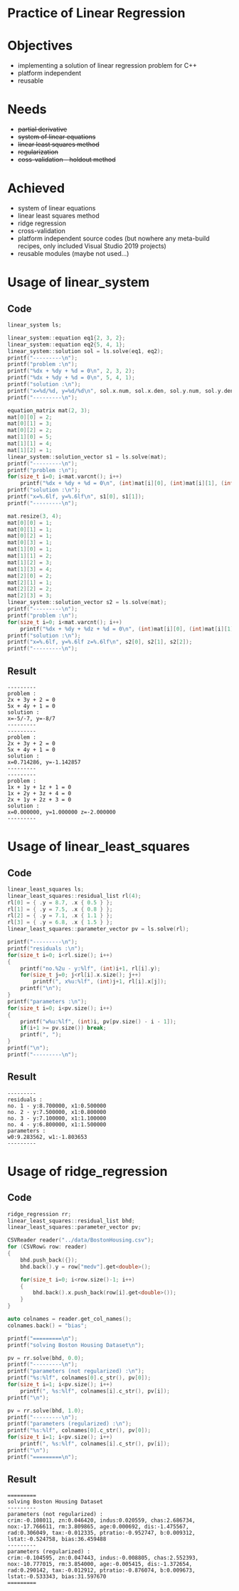 # Practice of Linear Regression


# Objectives
- implementing a solution of linear regression problem for C++
- platform independent
- reusable

# Needs
- ~~partial derivative~~
- ~~system of linear equations~~
- ~~linear least squares method~~
- ~~regularization~~
- ~~coss-validation - holdout method~~
  
# Achieved
- system of linear equations
- linear least squares method
- ridge regression
- cross-validation
- platform independent source codes (but nowhere any meta-build recipes, only included Visual Studio 2019 projects)
- reusable modules (maybe not used...)
  
# Usage of linear_system
## Code
```C++
linear_system ls;

linear_system::equation eq1{2, 3, 2};
linear_system::equation eq2{5, 4, 1};
linear_system::solution sol = ls.solve(eq1, eq2);
printf("---------\n");
printf("problem :\n");
printf("%dx + %dy + %d = 0\n", 2, 3, 2);
printf("%dx + %dy + %d = 0\n", 5, 4, 1);
printf("solution :\n");
printf("x=%d/%d, y=%d/%d\n", sol.x.num, sol.x.den, sol.y.num, sol.y.den );
printf("---------\n");

equation_matrix mat(2, 3);
mat[0][0] = 2;
mat[0][1] = 3;
mat[0][2] = 2;
mat[1][0] = 5;
mat[1][1] = 4;
mat[1][2] = 1;
linear_system::solution_vector s1 = ls.solve(mat);
printf("---------\n");
printf("problem :\n");
for(size_t i=0; i<mat.varcnt(); i++)
	printf("%dx + %dy + %d = 0\n", (int)mat[i][0], (int)mat[i][1], (int)mat[i][2]);
printf("solution :\n");
printf("x=%.6lf, y=%.6lf\n", s1[0], s1[1]);
printf("---------\n");

mat.resize(3, 4);
mat[0][0] = 1;
mat[0][1] = 1;
mat[0][2] = 1;
mat[0][3] = 1;
mat[1][0] = 1;
mat[1][1] = 2;
mat[1][2] = 3;
mat[1][3] = 4;
mat[2][0] = 2;
mat[2][1] = 1;
mat[2][2] = 2;
mat[2][3] = 3;
linear_system::solution_vector s2 = ls.solve(mat);
printf("---------\n");
printf("problem :\n");
for(size_t i=0; i<mat.varcnt(); i++)
	printf("%dx + %dy + %dz + %d = 0\n", (int)mat[i][0], (int)mat[i][1], (int)mat[i][2], (int)mat[i][3]);
printf("solution :\n");
printf("x=%.6lf, y=%.6lf z=%.6lf\n", s2[0], s2[1], s2[2]);
printf("---------\n");
```
## Result
```
---------
problem :
2x + 3y + 2 = 0
5x + 4y + 1 = 0
solution :
x=-5/-7, y=-8/7
---------
---------
problem :
2x + 3y + 2 = 0
5x + 4y + 1 = 0
solution :
x=0.714286, y=-1.142857
---------
---------
problem :
1x + 1y + 1z + 1 = 0
1x + 2y + 3z + 4 = 0
2x + 1y + 2z + 3 = 0
solution :
x=0.000000, y=1.000000 z=-2.000000
---------
```
  
  
# Usage of linear_least_squares
## Code
```C++
linear_least_squares ls;
linear_least_squares::residual_list rl(4);
rl[0] = { .y = 8.7, .x { 0.5 } };
rl[1] = { .y = 7.5, .x { 0.8 } };
rl[2] = { .y = 7.1, .x { 1.1 } };
rl[3] = { .y = 6.8, .x { 1.5 } };
linear_least_squares::parameter_vector pv = ls.solve(rl);

printf("---------\n");
printf("residuals :\n");
for(size_t i=0; i<rl.size(); i++)
{
	printf("no.%2u - y:%lf", (int)i+1, rl[i].y);
	for(size_t j=0; j<rl[i].x.size(); j++)
		printf(", x%u:%lf", (int)j+1, rl[i].x[j]);
	printf("\n");
}
printf("parameters :\n");
for(size_t i=0; i<pv.size(); i++)
{
	printf("w%u:%lf", (int)i, pv[pv.size() - i - 1]);
	if(i+1 >= pv.size()) break;
	printf(", ");
}
printf("\n");
printf("---------\n");
```
## Result
```
---------
residuals :
no. 1 - y:8.700000, x1:0.500000
no. 2 - y:7.500000, x1:0.800000
no. 3 - y:7.100000, x1:1.100000
no. 4 - y:6.800000, x1:1.500000
parameters :
w0:9.283562, w1:-1.803653
---------
```
  
  
# Usage of ridge_regression
## Code
```C++
ridge_regression rr;
linear_least_squares::residual_list bhd;
linear_least_squares::parameter_vector pv;

CSVReader reader("../data/BostonHousing.csv");
for (CSVRow& row: reader)
{
	bhd.push_back({});
	bhd.back().y = row["medv"].get<double>();

	for(size_t i=0; i<row.size()-1; i++)
	{
		bhd.back().x.push_back(row[i].get<double>());
	}
}

auto colnames = reader.get_col_names();
colnames.back() = "bias";

printf("=========\n");
printf("solving Boston Housing Dataset\n");

pv = rr.solve(bhd, 0.0);
printf("---------\n");
printf("parameters (not regularized) :\n");
printf("%s:%lf", colnames[0].c_str(), pv[0]);
for(size_t i=1; i<pv.size(); i++)
	printf(", %s:%lf", colnames[i].c_str(), pv[i]);
printf("\n");

pv = rr.solve(bhd, 1.0);
printf("---------\n");
printf("parameters (regularized) :\n");
printf("%s:%lf", colnames[0].c_str(), pv[0]);
for(size_t i=1; i<pv.size(); i++)
	printf(", %s:%lf", colnames[i].c_str(), pv[i]);
printf("\n");
printf("=========\n");
```
## Result
```
=========
solving Boston Housing Dataset
---------
parameters (not regularized) :
crim:-0.108011, zn:0.046420, indus:0.020559, chas:2.686734, nox:-17.766611, rm:3.809865, age:0.000692, dis:-1.475567, rad:0.306049, tax:-0.012335, ptratio:-0.952747, b:0.009312, lstat:-0.524758, bias:36.459488
---------
parameters (regularized) :
crim:-0.104595, zn:0.047443, indus:-0.008805, chas:2.552393, nox:-10.777015, rm:3.854000, age:-0.005415, dis:-1.372654, rad:0.290142, tax:-0.012912, ptratio:-0.876074, b:0.009673, lstat:-0.533343, bias:31.597670
=========
```
